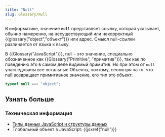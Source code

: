 ```yaml
---
title: "Null"
slug: Glossary/Null
---
```


В информатике, значение **`null`** представляет ссылку, которая указывает, обычно намеренно, на несуществующий или некорректный {{glossary("object","объект")}} или адрес. Смысл null-ссылки различается от языка к языку.

В {{Glossary("JavaScript")}}, null – это значение, специально обозначенное как {{Glossary("Primitive", "примитив")}}, так как по поведению это в самом деле видимый примитив. Но при этом от `null` унаследованы все остальные Объекты, поэтому, несмотря на то, что null возвращает примитивное значение, его тип это объект:

```js
typeof null === "object";
```

## Узнать больше

### Техническая информация

- [Типы данных JavaScript и структуры данных](/ru/docs/Web/JavaScript/Data_structures)
- Глобальный объект в JavaScript: {{jsxref("null")}}
